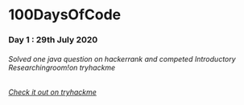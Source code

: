 # 100DaysOfCode
 
### Day 1 : 29th July 2020
######  *Solved one java question on hackerrank and competed Introductory Researchingroom!on tryhackme*
###### [Check it out on tryhackme](https://tryhackme.com/room/introtoresearch)
